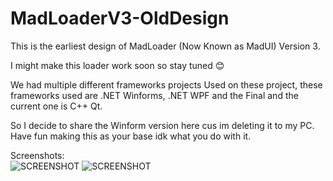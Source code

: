 # MadLoaderV3-OldDesign
This is the earliest design of MadLoader (Now Known as MadUI) Version 3.

I might make this loader work soon so stay tuned 😊

We had multiple different frameworks projects Used on these project, these frameworks used are .NET Winforms, .NET WPF and the Final and the current one is C++ Qt.

So I decide to share the Winform version here cus im deleting it to my PC.
Have fun making this as your base idk what you do with it.

Screenshots: 
<br>
![SCREENSHOT](https://cdn.discordapp.com/attachments/1012122370925920278/1012122399795314739/unknown.png)
![SCREENSHOT](https://cdn.discordapp.com/attachments/1012122370925920278/1012122430447304745/unknown.png)
